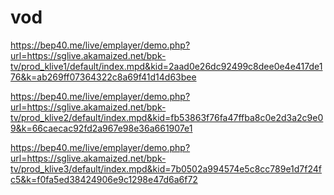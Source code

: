 # vod

https://bep40.me/live/emplayer/demo.php?url=https://sglive.akamaized.net/bpk-tv/prod_klive1/default/index.mpd&kid=2aad0e26dc92499c8dee0e4e417de176&k=ab269ff07364322c8a69f41d14d63bee

https://bep40.me/live/emplayer/demo.php?url=https://sglive.akamaized.net/bpk-tv/prod_klive2/default/index.mpd&kid=fb53863f76fa47ffba8c0e2d3a2c9e09&k=66caecac92fd2a967e98e36a661907e1

https://bep40.me/live/emplayer/demo.php?url=https://sglive.akamaized.net/bpk-tv/prod_klive3/default/index.mpd&kid=7b0502a994574e5c8cc789e1d7f24fc5&k=f0fa5ed38424906e9c1298e47d6a6f72
